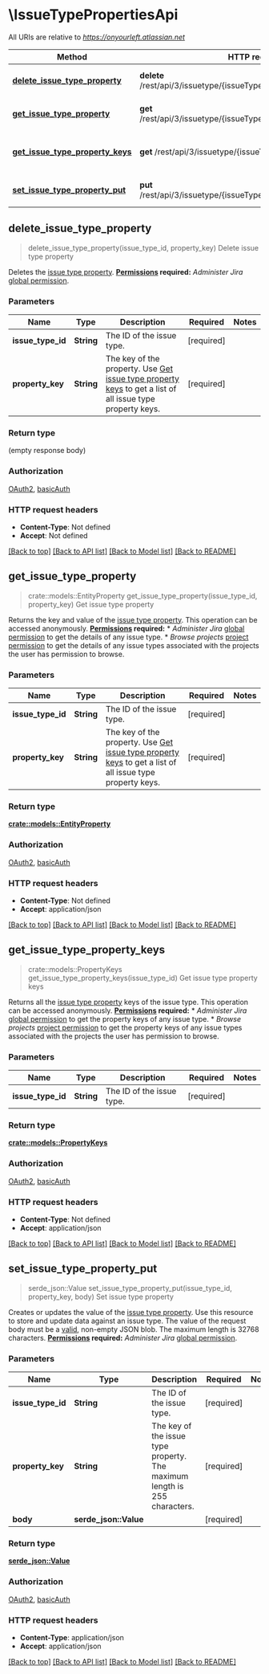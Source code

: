 # \IssueTypePropertiesApi

All URIs are relative to *https://onyourleft.atlassian.net*

Method | HTTP request | Description
------------- | ------------- | -------------
[**delete_issue_type_property**](IssueTypePropertiesApi.md#delete_issue_type_property) | **delete** /rest/api/3/issuetype/{issueTypeId}/properties/{propertyKey} | Delete issue type property
[**get_issue_type_property**](IssueTypePropertiesApi.md#get_issue_type_property) | **get** /rest/api/3/issuetype/{issueTypeId}/properties/{propertyKey} | Get issue type property
[**get_issue_type_property_keys**](IssueTypePropertiesApi.md#get_issue_type_property_keys) | **get** /rest/api/3/issuetype/{issueTypeId}/properties | Get issue type property keys
[**set_issue_type_property_put**](IssueTypePropertiesApi.md#set_issue_type_property_put) | **put** /rest/api/3/issuetype/{issueTypeId}/properties/{propertyKey} | Set issue type property



## delete_issue_type_property

> delete_issue_type_property(issue_type_id, property_key)
Delete issue type property

Deletes the [issue type property](https://developer.atlassian.com/cloud/jira/platform/storing-data-without-a-database/#a-id-jira-entity-properties-a-jira-entity-properties).  **[Permissions](#permissions) required:** *Administer Jira* [global permission](https://confluence.atlassian.com/x/x4dKLg).

### Parameters


Name | Type | Description  | Required | Notes
------------- | ------------- | ------------- | ------------- | -------------
**issue_type_id** | **String** | The ID of the issue type. | [required] |
**property_key** | **String** | The key of the property. Use [Get issue type property keys](#api-rest-api-3-issuetype-issueTypeId-properties-get) to get a list of all issue type property keys. | [required] |

### Return type

 (empty response body)

### Authorization

[OAuth2](../README.md#OAuth2), [basicAuth](../README.md#basicAuth)

### HTTP request headers

- **Content-Type**: Not defined
- **Accept**: Not defined

[[Back to top]](#) [[Back to API list]](../README.md#documentation-for-api-endpoints) [[Back to Model list]](../README.md#documentation-for-models) [[Back to README]](../README.md)


## get_issue_type_property

> crate::models::EntityProperty get_issue_type_property(issue_type_id, property_key)
Get issue type property

Returns the key and value of the [issue type property](https://developer.atlassian.com/cloud/jira/platform/storing-data-without-a-database/#a-id-jira-entity-properties-a-jira-entity-properties).  This operation can be accessed anonymously.  **[Permissions](#permissions) required:**   *  *Administer Jira* [global permission](https://confluence.atlassian.com/x/x4dKLg) to get the details of any issue type.  *  *Browse projects* [project permission](https://confluence.atlassian.com/x/yodKLg) to get the details of any issue types associated with the projects the user has permission to browse.

### Parameters


Name | Type | Description  | Required | Notes
------------- | ------------- | ------------- | ------------- | -------------
**issue_type_id** | **String** | The ID of the issue type. | [required] |
**property_key** | **String** | The key of the property. Use [Get issue type property keys](#api-rest-api-3-issuetype-issueTypeId-properties-get) to get a list of all issue type property keys. | [required] |

### Return type

[**crate::models::EntityProperty**](EntityProperty.md)

### Authorization

[OAuth2](../README.md#OAuth2), [basicAuth](../README.md#basicAuth)

### HTTP request headers

- **Content-Type**: Not defined
- **Accept**: application/json

[[Back to top]](#) [[Back to API list]](../README.md#documentation-for-api-endpoints) [[Back to Model list]](../README.md#documentation-for-models) [[Back to README]](../README.md)


## get_issue_type_property_keys

> crate::models::PropertyKeys get_issue_type_property_keys(issue_type_id)
Get issue type property keys

Returns all the [issue type property](https://developer.atlassian.com/cloud/jira/platform/storing-data-without-a-database/#a-id-jira-entity-properties-a-jira-entity-properties) keys of the issue type.  This operation can be accessed anonymously.  **[Permissions](#permissions) required:**   *  *Administer Jira* [global permission](https://confluence.atlassian.com/x/x4dKLg) to get the property keys of any issue type.  *  *Browse projects* [project permission](https://confluence.atlassian.com/x/yodKLg) to get the property keys of any issue types associated with the projects the user has permission to browse.

### Parameters


Name | Type | Description  | Required | Notes
------------- | ------------- | ------------- | ------------- | -------------
**issue_type_id** | **String** | The ID of the issue type. | [required] |

### Return type

[**crate::models::PropertyKeys**](PropertyKeys.md)

### Authorization

[OAuth2](../README.md#OAuth2), [basicAuth](../README.md#basicAuth)

### HTTP request headers

- **Content-Type**: Not defined
- **Accept**: application/json

[[Back to top]](#) [[Back to API list]](../README.md#documentation-for-api-endpoints) [[Back to Model list]](../README.md#documentation-for-models) [[Back to README]](../README.md)


## set_issue_type_property_put

> serde_json::Value set_issue_type_property_put(issue_type_id, property_key, body)
Set issue type property

Creates or updates the value of the [issue type property](https://developer.atlassian.com/cloud/jira/platform/storing-data-without-a-database/#a-id-jira-entity-properties-a-jira-entity-properties). Use this resource to store and update data against an issue type.  The value of the request body must be a [valid](http://tools.ietf.org/html/rfc4627), non-empty JSON blob. The maximum length is 32768 characters.  **[Permissions](#permissions) required:** *Administer Jira* [global permission](https://confluence.atlassian.com/x/x4dKLg).

### Parameters


Name | Type | Description  | Required | Notes
------------- | ------------- | ------------- | ------------- | -------------
**issue_type_id** | **String** | The ID of the issue type. | [required] |
**property_key** | **String** | The key of the issue type property. The maximum length is 255 characters. | [required] |
**body** | **serde_json::Value** |  | [required] |

### Return type

[**serde_json::Value**](serde_json::Value.md)

### Authorization

[OAuth2](../README.md#OAuth2), [basicAuth](../README.md#basicAuth)

### HTTP request headers

- **Content-Type**: application/json
- **Accept**: application/json

[[Back to top]](#) [[Back to API list]](../README.md#documentation-for-api-endpoints) [[Back to Model list]](../README.md#documentation-for-models) [[Back to README]](../README.md)

